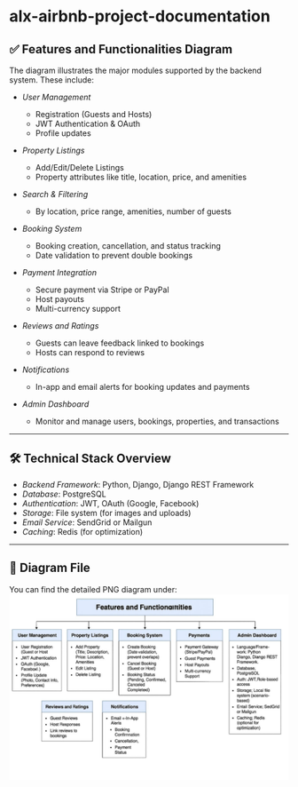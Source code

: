 # alx-airbnb-project-documentation


## ✅ Features and Functionalities Diagram

The diagram illustrates the major modules supported by the backend system. These include:

- *User Management*
  - Registration (Guests and Hosts)
  - JWT Authentication & OAuth
  - Profile updates

- *Property Listings*
  - Add/Edit/Delete Listings
  - Property attributes like title, location, price, and amenities

- *Search & Filtering*
  - By location, price range, amenities, number of guests

- *Booking System*
  - Booking creation, cancellation, and status tracking
  - Date validation to prevent double bookings

- *Payment Integration*
  - Secure payment via Stripe or PayPal
  - Host payouts
  - Multi-currency support

- *Reviews and Ratings*
  - Guests can leave feedback linked to bookings
  - Hosts can respond to reviews

- *Notifications*
  - In-app and email alerts for booking updates and payments

- *Admin Dashboard*
  - Monitor and manage users, bookings, properties, and transactions

---

## 🛠️ Technical Stack Overview

- *Backend Framework*: Python, Django, Django REST Framework  
- *Database*: PostgreSQL  
- *Authentication*: JWT, OAuth (Google, Facebook)  
- *Storage*: File system (for images and uploads)  
- *Email Service*: SendGrid or Mailgun  
- *Caching*: Redis (for optimization)  

---

## 📎 Diagram File

You can find the detailed PNG diagram under:
![alt text](image.png)